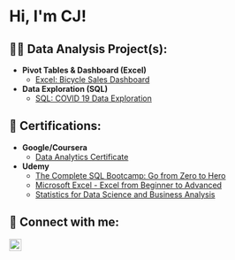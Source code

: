 ### 

<!--
**accazel/accazel** is a ✨ _special_ ✨ repository because its `README.md` (this file) appears on your GitHub profile.

Here are some ideas to get you started:

- 🔭 I’m currently working on ...
- 🌱 I’m currently learning ...
- 👯 I’m looking to collaborate on ...
- 🤔 I’m looking for help with ...
- 💬 Ask me about ...
- 📫 How to reach me: ...
- 😄 Pronouns: ...
- ⚡ Fun fact: ...
-->


<h1>Hi, I'm CJ! <br/><a href="https://github.com/accazel"></a> <a href="https://www.linkedin.com/in/cj-cazel/"></a></h1>

<h2>👨‍💻 Data Analysis Project(s):</h2>

- <b>Pivot Tables & Dashboard (Excel)</b>
  - [Excel: Bicycle Sales Dashboard](https://github.com/accazel/BicycleSalesDashboard/)
- <b>Data Exploration (SQL)</b>
  - [SQL: COVID 19 Data Exploration](https://github.com/accazel/PortfolioProjects/blob/main/COVID.sql)
 
<h2>📄 Certifications:</h2>

- <b>Google/Coursera</b>
  - [Data Analytics Certificate](https://www.credly.com/badges/0a8abb76-02e6-448f-985e-100c93ca7840/linked_in_profile)
- <b>Udemy</b>
  - [The Complete SQL Bootcamp: Go from Zero to Hero](https://www.udemy.com/certificate/UC-ab5c4330-03b7-428d-b13d-f869da5272dc)
  - [Microsoft Excel - Excel from Beginner to Advanced](https://www.udemy.com/certificate/UC-5121d6fb-27d2-4733-9c61-5c13d5d6e017/)
  - [Statistics for Data Science and Business Analysis](https://www.udemy.com/certificate/UC-78ec93c8-be09-49e5-9526-28e1afa7479c/)

<h2> 🤳 Connect with me:</h2>

[<img align="left" alt="CJCazel | LinkedIn" width="22px" src="https://cdn.jsdelivr.net/npm/simple-icons@v3/icons/linkedin.svg" />][linkedin]

[linkedin]: https://www.linkedin.com/in/cj-cazel
